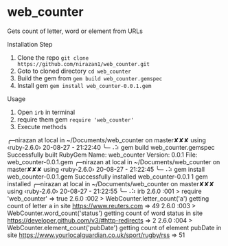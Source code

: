 # web_counter
Gets count of letter, word or element from URLs

Installation Step

1. Clone the repo `git clone https://github.com/nirazan1/web_counter.git`
2. Goto to cloned directory `cd web_counter` 
3. Build the gem from `gem build web_counter.gemspec`
4. Install gem `gem install web_counter-0.0.1.gem`

Usage

1. Open `irb` in terminal
2. require them gem `require 'web_counter'`
3. Execute methods

╭─nirazan at local in ~/Documents/web_counter on master✘✘✘ using ‹ruby-2.6.0› 20-08-27 - 21:22:40
╰─⠠⠵ gem build web_counter.gemspec
  Successfully built RubyGem
  Name: web_counter
  Version: 0.0.1
  File: web_counter-0.0.1.gem
╭─nirazan at local in ~/Documents/web_counter on master✘✘✘ using ‹ruby-2.6.0› 20-08-27 - 21:22:45
╰─⠠⠵ gem install web_counter-0.0.1.gem
Successfully installed web_counter-0.0.1
1 gem installed
╭─nirazan at local in ~/Documents/web_counter on master✘✘✘ using ‹ruby-2.6.0› 20-08-27 - 21:22:55
╰─⠠⠵ irb
2.6.0 :001 > require 'web_counter'
 => true
2.6.0 :002 > WebCounter.letter_count('a')
getting count of letter a in site https://www.reuters.com
 => 49
2.6.0 :003 > WebCounter.word_count('status')
getting count of word status in site https://developer.github.com/v3/#http-redirects
 => 2
2.6.0 :004 > WebCounter.element_count('pubDate')
getting count of element pubDate in site https://www.yourlocalguardian.co.uk/sport/rugby/rss
 => 51
